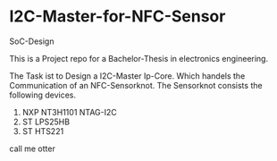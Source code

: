 # I2C-Master-for-NFC-Sensor
SoC-Design 

This is a Project repo for a Bachelor-Thesis in electronics engineering.

The Task ist to Design a I2C-Master Ip-Core. Which handels the Communication of an NFC-Sensorknot. The Sensorknot consists the following devices. 

1. NXP NT3H1101 NTAG-I2C
2. ST LPS25HB
3. ST HTS221

call me otter

